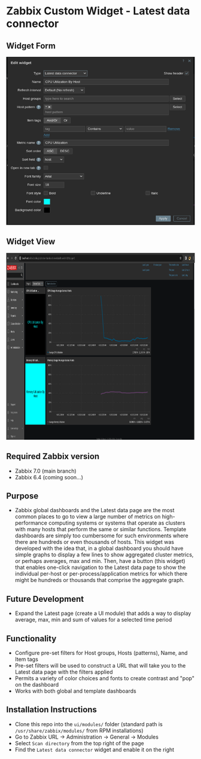 # Zabbix Custom Widget - Latest data connector

## Widget Form

<img src="screenshots/widget-edit-view.png" width="525" height="450" />

## Widget View

<img src="screenshots/dashboard-view.png" width="700" height="500" />

## Required Zabbix version

 - Zabbix 7.0 (main branch)
 - Zabbix 6.4 (coming soon...)

## Purpose

- Zabbix global dashboards and the Latest data page are the most common places to go to view a large number of metrics on high-performance computing systems or systems that operate as clusters with many hosts that perform the same or similar functions. Template dashboards are simply too cumbersome for such environments where there are hundreds or even thousands of hosts. This widget was developed with the idea that, in a global dashboard you should have simple graphs to display a few lines to show aggregated cluster metrics, or perhaps averages, max and min. Then, have a button (this widget) that enables one-click navigation to the Latest data page to show the individual per-host or per-process/application metrics for which there might be hundreds or thousands that comprise the aggregate graph. 

## Future Development

 - Expand the Latest page (create a UI module) that adds a way to display average, max, min and sum of values for a selected time period

## Functionality

 - Configure pre-set filters for Host groups, Hosts (patterns), Name, and Item tags
 - Pre-set filters will be used to construct a URL that will take you to the Latest data page with the filters applied
 - Permits a variety of color choices and fonts to create contrast and "pop" on the dashboard
 - Works with both global and template dashboards

## Installation Instructions

 - Clone this repo into the `ui/modules/` folder (standard path is `/usr/share/zabbix/modules/` from RPM installations)
 - Go to Zabbix URL -> Administration -> General -> Modules
 - Select `Scan directory` from the top right of the page
 - Find the `Latest data connector` widget and enable it on the right
